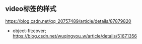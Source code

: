 <!-- toc -->
## video标签的样式
https://blog.csdn.net/qq_20757489/article/details/87879820
+ object-fit:cover;
https://blog.csdn.net/wuqingyou_w/article/details/51671356
<!-- endtoc -->